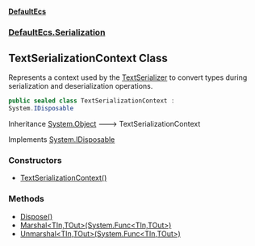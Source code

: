 #### [DefaultEcs](./index.md 'index')
### [DefaultEcs.Serialization](./DefaultEcs-Serialization.md 'DefaultEcs.Serialization')
## TextSerializationContext Class
Represents a context used by the [TextSerializer](./DefaultEcs-Serialization-TextSerializer.md 'DefaultEcs.Serialization.TextSerializer') to convert types during serialization and deserialization operations.  
```csharp
public sealed class TextSerializationContext :
System.IDisposable
```
Inheritance [System.Object](https://docs.microsoft.com/en-us/dotnet/api/System.Object 'System.Object') &#129106; TextSerializationContext  

Implements [System.IDisposable](https://docs.microsoft.com/en-us/dotnet/api/System.IDisposable 'System.IDisposable')  
### Constructors
- [TextSerializationContext()](./DefaultEcs-Serialization-TextSerializationContext-TextSerializationContext().md 'DefaultEcs.Serialization.TextSerializationContext.TextSerializationContext()')
### Methods
- [Dispose()](./DefaultEcs-Serialization-TextSerializationContext-Dispose().md 'DefaultEcs.Serialization.TextSerializationContext.Dispose()')
- [Marshal&lt;TIn,TOut&gt;(System.Func&lt;TIn,TOut&gt;)](./DefaultEcs-Serialization-TextSerializationContext-Marshal-TIn_TOut-(System-Func-TIn_TOut-).md 'DefaultEcs.Serialization.TextSerializationContext.Marshal&lt;TIn,TOut&gt;(System.Func&lt;TIn,TOut&gt;)')
- [Unmarshal&lt;TIn,TOut&gt;(System.Func&lt;TIn,TOut&gt;)](./DefaultEcs-Serialization-TextSerializationContext-Unmarshal-TIn_TOut-(System-Func-TIn_TOut-).md 'DefaultEcs.Serialization.TextSerializationContext.Unmarshal&lt;TIn,TOut&gt;(System.Func&lt;TIn,TOut&gt;)')
